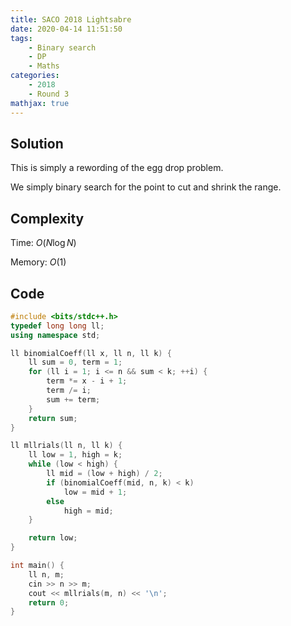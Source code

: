```yaml
---
title: SACO 2018 Lightsabre
date: 2020-04-14 11:51:50
tags:
    - Binary search
    - DP
    - Maths
categories:
    - 2018
    - Round 3
mathjax: true
---
```


## Solution

This is simply a rewording of the egg drop problem.

We simply binary search for the point to cut and shrink the range.

## Complexity

Time: $O(N \log{N})$

Memory: $O(1)$

## Code

```cpp
#include <bits/stdc++.h>
typedef long long ll;
using namespace std;

ll binomialCoeff(ll x, ll n, ll k) {
    ll sum = 0, term = 1;
    for (ll i = 1; i <= n && sum < k; ++i) {
        term *= x - i + 1;
        term /= i;
        sum += term;
    }
    return sum;
}

ll mllrials(ll n, ll k) {
    ll low = 1, high = k;
    while (low < high) {
        ll mid = (low + high) / 2;
        if (binomialCoeff(mid, n, k) < k)
            low = mid + 1;
        else
            high = mid;
    }

    return low;
}

int main() {
    ll n, m;
    cin >> n >> m;
    cout << mllrials(m, n) << '\n';
    return 0;
}
```
